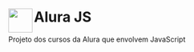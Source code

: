 # Alura JS  <img align="left" width="48" height="48" src="https://user-images.githubusercontent.com/71740181/190858958-a40396ce-8d29-46d5-80d6-df64cc2136b3.svg">
Projeto dos cursos da Alura que envolvem JavaScript 

